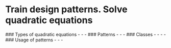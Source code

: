 # Train design patterns. Solve quadratic equations
<!--
  Стратегия, цепочка обязанностей, синглтон, фасад, интверсия управления и внедрение зависимостей.
  Проверка следования принципам ООП, СОЛИД
--!>
### Types of quadratic equations
-
-
-

### Patterns
-
-
-

### Classes 
-
-
-
-

### Usage of patterns
-
-
-

<!--
  Пути улучшения
--!>
